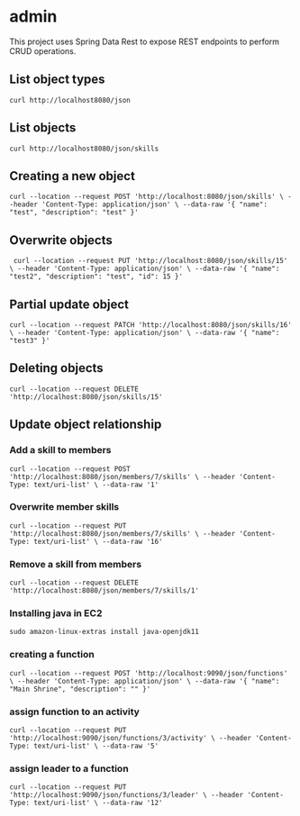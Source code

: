 # admin
This project uses Spring Data Rest to expose REST endpoints
to perform CRUD operations.

## List object types
`curl http://localhost8080/json`

## List objects
`curl http://localhost8080/json/skills`

## Creating a new object
`
curl --location --request POST 'http://localhost:8080/json/skills' \
--header 'Content-Type: application/json' \
--data-raw '{
    "name": "test",
    "description": "test"
}'
`

## Overwrite objects
`
curl --location --request PUT 'http://localhost:8080/json/skills/15' \
--header 'Content-Type: application/json' \
--data-raw '{
    "name": "test2",
    "description": "test",
    "id": 15
}'`

## Partial update object
`
curl --location --request PATCH 'http://localhost:8080/json/skills/16' \
--header 'Content-Type: application/json' \
--data-raw '{
    "name": "test3"
}'
`

## Deleting objects
`curl --location --request DELETE 'http://localhost:8080/json/skills/15'`

## Update object relationship
### Add a skill to members
`
curl --location --request POST 'http://localhost:8080/json/members/7/skills' \
--header 'Content-Type: text/uri-list' \
--data-raw '1'
`
### Overwrite member skills
`
curl --location --request PUT 'http://localhost:8080/json/members/7/skills' \
--header 'Content-Type: text/uri-list' \
--data-raw '16'
`
### Remove a skill from members
`curl --location --request DELETE 'http://localhost:8080/json/members/7/skills/1'`

### Installing java in EC2
`sudo amazon-linux-extras install java-openjdk11`

### creating a function
`
curl --location --request POST 'http://localhost:9090/json/functions' \
--header 'Content-Type: application/json' \
--data-raw '{
    "name": "Main Shrine",
    "description": ""
}'
`

### assign function to an activity
`
curl --location --request PUT 'http://localhost:9090/json/functions/3/activity' \
--header 'Content-Type: text/uri-list' \
--data-raw '5'
`

### assign leader to a function
`
curl --location --request PUT 'http://localhost:9090/json/functions/3/leader' \
--header 'Content-Type: text/uri-list' \
--data-raw '12'
`